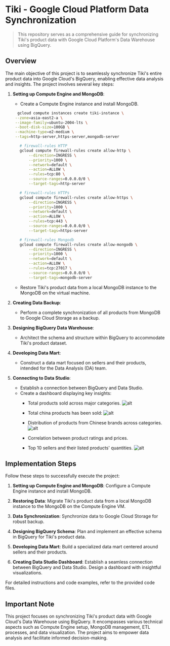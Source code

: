 # Tiki - Google Cloud Platform Data Synchronization

> This repository serves as a comprehensive guide for synchronizing Tiki's product data with Google Cloud Platform's Data Warehouse using BigQuery.

## Overview

The main objective of this project is to seamlessly synchronize Tiki's entire product data into Google Cloud's BigQuery, enabling effective data analysis and insights. The project involves several key steps:

1. **Setting up Compute Engine and MongoDB**:
   - Create a Compute Engine instance and install MongoDB.
   ```bash
     gcloud compute instances create tiki-instance \
    --zone=asia-east2-a \
    --image-family=ubuntu-2004-lts \
    --boot-disk-size=100GB \
    --machine-type=e2-medium \
    --tags=http-server,https-server,mongodb-server
   ```
   ```bash
      # firewall-rules HTTP
      gcloud compute firewall-rules create allow-http \
          --direction=INGRESS \
          --priority=1000 \
          --network=default \
          --action=ALLOW \
          --rules=tcp:80 \
          --source-ranges=0.0.0.0/0 \
          --target-tags=http-server
   ```
   ```bash
      # firewall-rules HTTPs
      gcloud compute firewall-rules create allow-https \
          --direction=INGRESS \
          --priority=1000 \
          --network=default \
          --action=ALLOW \
          --rules=tcp:443 \
          --source-ranges=0.0.0.0/0 \
          --target-tags=https-server
   ```
   ```bash
      # firewall-rules Mongodb
      gcloud compute firewall-rules create allow-mongodb \
          --direction=INGRESS \
          --priority=1000 \
          --network=default \
          --action=ALLOW \
          --rules=tcp:27017 \
          --source-ranges=0.0.0.0/0 \
          --target-tags=mongodb-server
     ```
   - Restore Tiki's product data from a local MongoDB instance to the MongoDB on the virtual machine.

3. **Creating Data Backup**:
   - Perform a complete synchronization of all products from MongoDB to Google Cloud Storage as a backup.

4. **Designing BigQuery Data Warehouse**:
   - Architect the schema and structure within BigQuery to accommodate Tiki's product dataset.

5. **Developing Data Mart**:
   - Construct a data mart focused on sellers and their products, intended for the Data Analysis (DA) team.

6. **Connecting to Data Studio**:
   - Establish a connection between BigQuery and Data Studio.
   - Create a dashboard displaying key insights:
     - Total products sold across major categories.
       ![alt](https://github.com/congtranquoc/Tiki-GCP/blob/57fd9e6fb04f062370eac0b8cf2a5f9adb577cb3/images/top-categories.PNG)
  
     - Total china products has been sold:
       ![alt](https://github.com/congtranquoc/Tiki-GCP/blob/2c243b39e5603ce5443a6ea5f3b6b3df69a3a08f/images/top-china-products.PNG)
            
     - Distribution of products from Chinese brands across categories.
       ![alt](https://github.com/congtranquoc/Tiki-GCP/blob/2c243b39e5603ce5443a6ea5f3b6b3df69a3a08f/images/distribution.PNG)
       
     - Correlation between product ratings and prices.
     - Top 10 sellers and their listed products' quantities.
       ![alt](https://github.com/congtranquoc/Tiki-GCP/blob/2c243b39e5603ce5443a6ea5f3b6b3df69a3a08f/images/top-sellers.PNG)




## Implementation Steps

Follow these steps to successfully execute the project:

1. **Setting up Compute Engine and MongoDB**:
   Configure a Compute Engine instance and install MongoDB.
   
2. **Restoring Data**:
   Migrate Tiki's product data from a local MongoDB instance to the MongoDB on the Compute Engine VM.

3. **Data Synchronization**:
   Synchronize data to Google Cloud Storage for robust backup.

4. **Designing BigQuery Schema**:
   Plan and implement an effective schema in BigQuery for Tiki's product data.

5. **Developing Data Mart**:
   Build a specialized data mart centered around sellers and their products.

6. **Creating Data Studio Dashboard**:
   Establish a seamless connection between BigQuery and Data Studio.
   Design a dashboard with insightful visualizations.

For detailed instructions and code examples, refer to the provided code files.

## Important Note

This project focuses on synchronizing Tiki's product data with Google Cloud's Data Warehouse using BigQuery. It encompasses various technical aspects such as Compute Engine setup, MongoDB management, ETL processes, and data visualization. The project aims to empower data analysis and facilitate informed decision-making.
